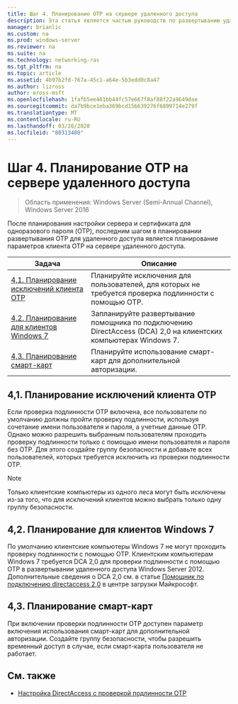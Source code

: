 ```yaml
---
title: Шаг 4. Планирование OTP на сервере удаленного доступа
description: Эта статья является частью руководств по развертыванию удаленного доступа с помощью проверки подлинности OTP в Windows Server 2016.
manager: brianlic
ms.custom: na
ms.prod: windows-server
ms.reviewer: na
ms.suite: na
ms.technology: networking-ras
ms.tgt_pltfrm: na
ms.topic: article
ms.assetid: 4b97b2fd-767a-45c1-a64e-5b3edd0c8a47
ms.author: lizross
author: eross-msft
ms.openlocfilehash: 1fafb5ee461bb44fc57e667f8af88f22a9649dae
ms.sourcegitcommit: da7b9bce1eba369bcd156639276f6899714e279f
ms.translationtype: MT
ms.contentlocale: ru-RU
ms.lasthandoff: 03/26/2020
ms.locfileid: "80313480"
---
```

# <a name="step-4-plan-for-otp-on-the-remote-access-server"></a>Шаг 4. Планирование OTP на сервере удаленного доступа

>Область применения: Windows Server (Semi-Annual Channel), Windows Server 2016

После планирования настройки сервера и сертификата для одноразового пароля (OTP), последним шагом в планировании развертывания OTP для удаленного доступа является планирование параметров клиента OTP на сервере удаленного доступа.  
  
|Задача|Описание|  
|----|--------|  
|[4,1. Планирование исключений клиента OTP](#bkmk_4_1_Exemptions)|Планируйте исключения для пользователей, для которых не требуется проверка подлинности с помощью OTP.|  
|[4,2. Планирование для клиентов Windows 7](#bkmk_4_2_Win7)|Запланируйте развертывание помощника по подключению DirectAccess (DCA) 2,0 на клиентских компьютерах Windows 7.|  
|[4,3. Планирование смарт-карт](#BKMK_smartcard)|Планируйте использование смарт-карт для дополнительной авторизации.|  
  
## <a name="41-plan-for-otp-client-exemptions"></a><a name="bkmk_4_1_Exemptions"></a>4,1. Планирование исключений клиента OTP  
Если проверка подлинности OTP включена, все пользователи по умолчанию должны пройти проверку подлинности, используя сочетание имени пользователя и пароля, а учетные данные OTP. Однако можно разрешить выбранным пользователям проходить проверку подлинности только с помощью имени пользователя и пароля без OTP. Для этого создайте группу безопасности и добавьте всех пользователей, которых требуется исключить из проверки подлинности OTP.  
  
> [!NOTE]  
> Только клиентские компьютеры из одного леса могут быть исключены из-за того, что для исключений клиентов можно выбрать только одну группу безопасности.  
  
## <a name="42-plan-for-windows-7-clients"></a><a name="bkmk_4_2_Win7"></a>4,2. Планирование для клиентов Windows 7  
По умолчанию клиентские компьютеры Windows 7 не могут проходить проверку подлинности с помощью OTP.  Клиентским компьютерам Windows 7 требуется DCA 2,0 для проверки подлинности с помощью OTP в развертывании удаленного доступа Windows Server 2012. Дополнительные сведения о DCA 2,0 см. в статье [Помощник по подключению directaccess 2,0](https://go.microsoft.com/fwlink/?LinkId=253699) в центре загрузки Майкрософт.  
  
## <a name="43-plan-for-smart-cards"></a><a name="BKMK_smartcard"></a>4,3. Планирование смарт-карт  
При включении проверки подлинности OTP доступен параметр включения использования смарт-карт для дополнительной авторизации. Создайте группу безопасности, чтобы разрешить временный доступ в случае, если смарт-карта пользователя не работает.  
  
## <a name="see-also"></a><a name="BKMK_Links"></a> См. также  
  
-   [Настройка DirectAccess с проверкой подлинности OTP](https://technet.microsoft.com/windows-server-docs/networking/remote-access/ras/otp/deploy-ra-otp)  
  


